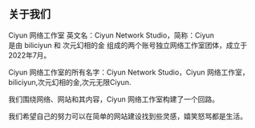 ## 关于我们
Ciyun 网络工作室 英文名：Ciyun Network Studio，简称：Ciyun<br>
是由 biliciyun 和 次元幻相的金 组成的两个账号独立网络工作室团体，成立于2022年7月。<br>

Ciyun 网络工作室的所有名字：Ciyun Network Studio，Ciyun 网络工作室，biliciyun,次元幻相的金,次元无限Ciyun.<br>

我们围绕网络、网站和其内容，Ciyun 网络工作室构建了一个回路。<br>

我们希望自己的努力可以在简单的网站建设找到些灵感，嬉笑怒骂都是生活。<br>